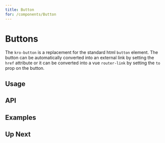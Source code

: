 ```yaml
---
title: Button
for: /components/Button
---
```


# Buttons

The `kro-button` is a replacement for the standard html `button` element. The button can be 
automatically converted into an external link by setting the `href` attribute 
or it can be converted into a vue `router-link` by setting the `to` prop on the button.

## Usage

<usage name="BasicButton" title="Basic Buttons" />

## API

<api />

## Examples

<usage name="ButtonStyles" title="Button Styles" />

<usage name="IconButtons" title="Icon Buttons" />

<usage name="LoadingButton" title="Loading Buttons" />


## Up Next

<up-next title="Button Groups" subtitle="Combine mutliple buttons into a group" to="/components/button-group" />
